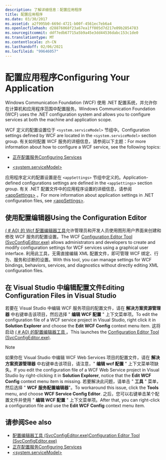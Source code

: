 ```yaml
---
description: 了解详细信息：配置应用程序
title: 配置应用程序
ms.date: 03/30/2017
ms.assetid: a2f995b0-669d-4721-b00f-4561ec7eb6a4
ms.openlocfilehash: d28876068f23a67ea1ff005d7d217e09b2854783
ms.sourcegitcommit: ddf7edb67715a5b9a45e3dd44536dabc153c1de0
ms.translationtype: MT
ms.contentlocale: zh-CN
ms.lasthandoff: 02/06/2021
ms.locfileid: "99646057"
---
```

# <a name="configuring-your-application"></a><span data-ttu-id="a7f33-103">配置应用程序</span><span class="sxs-lookup"><span data-stu-id="a7f33-103">Configuring Your Application</span></span>

<span data-ttu-id="a7f33-104">Windows Communication Foundation (WCF) 使用 .NET 配置系统，并允许你在计算机和应用程序范围中配置服务。</span><span class="sxs-lookup"><span data-stu-id="a7f33-104">Windows Communication Foundation (WCF) uses the .NET configuration system and allows you to configure services at both the machine and application scope.</span></span>  
  
 <span data-ttu-id="a7f33-105">WCF 定义的配置设置位于 `<system.serviceModel>` 节组中。</span><span class="sxs-lookup"><span data-stu-id="a7f33-105">Configuration settings defined by WCF are located in the `<system.serviceModel>` section group.</span></span> <span data-ttu-id="a7f33-106">有关如何配置 WCF 服务的详细信息，请参阅以下主题：</span><span class="sxs-lookup"><span data-stu-id="a7f33-106">For more information about how to configure a WCF service, see the following topics:</span></span>  
  
- [<span data-ttu-id="a7f33-107">正在配置服务</span><span class="sxs-lookup"><span data-stu-id="a7f33-107">Configuring Services</span></span>](../configuring-services.md)  
  
- [\<system.serviceModel>](../../configure-apps/file-schema/wcf/system-servicemodel.md)  
  
 <span data-ttu-id="a7f33-108">应用程序定义的配置设置是在 `<appSettings>` 节组中定义的。</span><span class="sxs-lookup"><span data-stu-id="a7f33-108">Application-defined configurations settings are defined in the `<appSettings>` section group.</span></span> <span data-ttu-id="a7f33-109">有关 .NET 配置文件中的应用程序设置的详细信息，请参阅 [\<appSettings>](/previous-versions/dotnet/netframework-4.0/ms228154(v=vs.100)) 。</span><span class="sxs-lookup"><span data-stu-id="a7f33-109">For more information about application settings in .NET configuration files, see [\<appSettings>](/previous-versions/dotnet/netframework-4.0/ms228154(v=vs.100)).</span></span>  
  
## <a name="using-the-configuration-editor"></a><span data-ttu-id="a7f33-110">使用配置编辑器</span><span class="sxs-lookup"><span data-stu-id="a7f33-110">Using the Configuration Editor</span></span>  

 <span data-ttu-id="a7f33-111">[ ( # A0) 的 Wcf 配置编辑器工具](../configuration-editor-tool-svcconfigeditor-exe.md)允许管理员和开发人员使用图形用户界面来创建和修改 WCF 服务的配置设置。</span><span class="sxs-lookup"><span data-stu-id="a7f33-111">The WCF [Configuration Editor Tool (SvcConfigEditor.exe)](../configuration-editor-tool-svcconfigeditor-exe.md) allows administrators and developers to create and modify configuration settings for WCF services using a graphical user interface.</span></span> <span data-ttu-id="a7f33-112">利用此工具，无需直接编辑 XML 配置文件，即可管理 WCF 绑定、行为、服务和诊断的设置。</span><span class="sxs-lookup"><span data-stu-id="a7f33-112">With this tool, you can manage settings for WCF bindings, behaviors, services, and diagnostics without directly editing XML configuration files.</span></span>  
  
## <a name="editing-configuration-files-in-visual-studio"></a><span data-ttu-id="a7f33-113">在 Visual Studio 中编辑配置文件</span><span class="sxs-lookup"><span data-stu-id="a7f33-113">Editing Configuration Files in Visual Studio</span></span>  

 <span data-ttu-id="a7f33-114">若要在 Visual Studio 中编辑 WCF 服务项目的配置文件，请在 **解决方案资源管理器** 中右键单击该项目，然后选择 " **编辑 WCF 配置** " 上下文菜单项。</span><span class="sxs-lookup"><span data-stu-id="a7f33-114">To edit the configuration file of a WCF service project in Visual Studio, right click it in **Solution Explorer** and choose the **Edit WCF Config** context menu item.</span></span> <span data-ttu-id="a7f33-115">这将启动 [ ( # A0) 的配置编辑器工具 ](../configuration-editor-tool-svcconfigeditor-exe.md)。</span><span class="sxs-lookup"><span data-stu-id="a7f33-115">This launches the [Configuration Editor Tool (SvcConfigEditor.exe)](../configuration-editor-tool-svcconfigeditor-exe.md).</span></span>  
  
> [!NOTE]
> <span data-ttu-id="a7f33-116">如果你在 Visual Studio 中编辑 WCF Web Services 项目的配置文件，请在 **解决方案资源管理器** 中右键单击该项目，请注意，" **编辑 wcf 配置** " 上下文菜单项缺失。</span><span class="sxs-lookup"><span data-stu-id="a7f33-116">If you edit the configuration file of a WCF Web Service project in Visual Studio by right-clicking it in **Solution Explorer**, notice that the **Edit WCF Config** context menu item is missing.</span></span> <span data-ttu-id="a7f33-117">若要解决此问题，请单击 " **工具** " 菜单，然后选择 " **WCF 服务配置编辑器**"。</span><span class="sxs-lookup"><span data-stu-id="a7f33-117">To workaround this issue, click the **Tools** menu, and choose **WCF Service Config Editor**.</span></span> <span data-ttu-id="a7f33-118">之后，您可以右键单击某个配置文件并使用 " **编辑 WCF 配置** " 上下文菜单项。</span><span class="sxs-lookup"><span data-stu-id="a7f33-118">After that, you can right-click a configuration file and use the **Edit WCF Config** context menu item.</span></span>  
  
## <a name="see-also"></a><span data-ttu-id="a7f33-119">请参阅</span><span class="sxs-lookup"><span data-stu-id="a7f33-119">See also</span></span>

- [<span data-ttu-id="a7f33-120">配置编辑器工具 (SvcConfigEditor.exe)</span><span class="sxs-lookup"><span data-stu-id="a7f33-120">Configuration Editor Tool (SvcConfigEditor.exe)</span></span>](../configuration-editor-tool-svcconfigeditor-exe.md)
- [<span data-ttu-id="a7f33-121">正在配置服务</span><span class="sxs-lookup"><span data-stu-id="a7f33-121">Configuring Services</span></span>](../configuring-services.md)
- [\<system.serviceModel>](../../configure-apps/file-schema/wcf/system-servicemodel.md)
